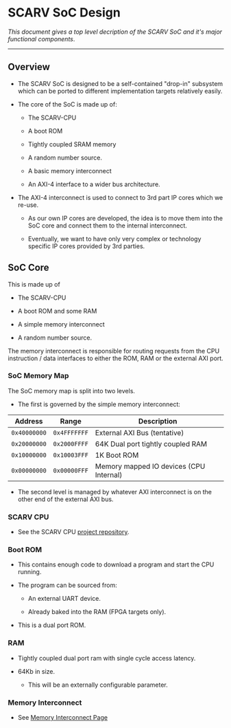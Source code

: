 
# SCARV SoC Design

*This document gives a top level decription of the SCARV SoC and
it's major functional components*.

---

## Overview

- The SCARV SoC is designed to be a self-contained "drop-in" subsystem
  which can be ported to different implementation targets relatively
  easily.

- The core of the SoC is made up of:

  - The SCARV-CPU

  - A boot ROM

  - Tightly coupled SRAM memory

  - A random number source.

  - A basic memory interconnect

  - An AXI-4 interface to a wider bus architecture.

- The AXI-4 interconnect is used to connect to 3rd part IP cores
  which we re-use.

  - As our own IP cores are developed, the idea is to move them into
    the SoC core and connect them to the internal interconnect.

  - Eventually, we want to have only very complex or technology
    specific IP cores provided by 3rd parties.

## SoC Core

This is made up of

- The SCARV-CPU

- A boot ROM and some RAM

- A simple memory interconnect

- A random number source.

The memory interconnect is responsible for routing requests from the
CPU instruction / data interfaces to either the ROM, RAM or the external
AXI port.

### SoC Memory Map

The SoC memory map is split into two levels.

- The first is governed by the simple memory interconnect:

Address      | Range        | Description
-------------|--------------|-------------------------------------------
`0x40000000` | `0x4FFFFFFF` | External AXI Bus (tentative)
`0x20000000` | `0x2000FFFF` | 64K Dual port tightly coupled RAM
`0x10000000` | `0x10003FFF` | 1K Boot ROM
`0x00000000` | `0x00000FFF` | Memory mapped IO devices (CPU Internal)

- The second level is managed by whatever AXI interconnect is on the
  other end of the external AXI bus.

### SCARV CPU

- See the SCARV CPU [project repository](https://github.com/scarv/scarv-cpu).


### Boot ROM

- This contains enough code to download a program and start the CPU
  running.

- The program can be sourced from:

  - An external UART device.

  - Already baked into the RAM (FPGA targets only).

- This is a dual port ROM.


### RAM

- Tightly coupled dual port ram with single cycle access latency.

- 64Kb in size.

  - This will be an externally configurable parameter.


### Memory Interconnect

- See [Memory Interconnect Page](memory-interconnect.md)
